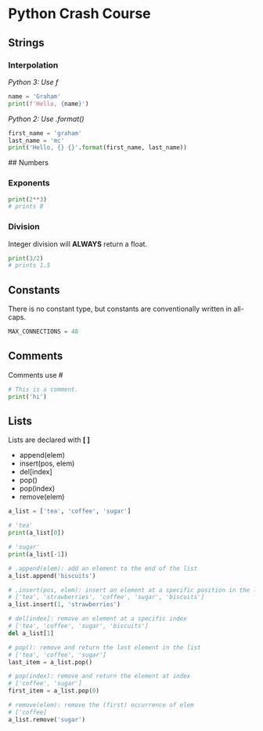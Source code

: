 # Python Crash Course

## Strings

### Interpolation

_Python 3: Use f_

```python
name = 'Graham'
print(f'Hello, {name}')
```

_Python 2: Use .format()_

```python
first_name = 'graham'
last_name = 'mc'
print('Hello, {} {}'.format(first_name, last_name))
```

## Numbers

### Exponents

```python
print(2**3)
# prints 8
```

### Division

Integer division will __ALWAYS__ return a float.

```python
print(3/2)
# prints 1.5

```

## Constants

There is no constant type, but constants are conventionally written in all-caps.

```python
MAX_CONNECTIONS = 48
```

## Comments

Comments use #

```python
# This is a comment.
print('hi')
```

## Lists

Lists are declared with __[ ]__

* append(elem)
* insert(pos, elem)
* del[index]
* pop()
* pop(index)
* remove(elem)

```python
a_list = ['tea', 'coffee', 'sugar']

# 'tea'
print(a_list[0])

# 'sugar'
print(a_list[-1])

# .append(elem): add an element to the end of the list
a_list.append('biscuits')

# .insert(pos, elem): insert an element at a specific position in the list
# ['tea', 'strawberries', 'coffee', 'sugar', 'biscuits']
a_list.insert(1, 'strawberries')

# del[index]: remove an element at a specific index
# ['tea', 'coffee', 'sugar', 'biscuits']
del a_list[1]

# pop(): remove and return the last element in the list
# ['tea', 'coffee', 'sugar']
last_item = a_list.pop()

# pop(index): remove and return the element at index
# ['coffee', 'sugar']
first_item = a_list.pop(0)

# remove(elem): remove the (first) occurrence of elem
# ['coffee]
a_list.remove('sugar')
```
